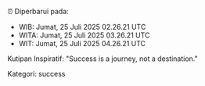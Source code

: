 ⏰ Diperbarui pada:
- WIB: Jumat, 25 Juli 2025 02.26.21 UTC
- WITA: Jumat, 25 Juli 2025 03.26.21 UTC
- WIT: Jumat, 25 Juli 2025 04.26.21 UTC

Kutipan Inspiratif:
"Success is a journey, not a destination."


Kategori: success

